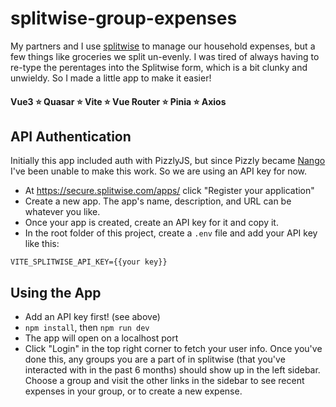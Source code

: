 # splitwise-group-expenses

My partners and I use [splitwise](https://www.splitwise.com/) to manage our household expenses, but a few things like groceries we split un-evenly. I was tired of always having to re-type the perentages into the Splitwise form, which is a bit clunky and unwieldy. So I made a little app to make it easier!

#### Vue3 :star: Quasar :star: Vite :star: Vue Router :star: Pinia :star: Axios

## API Authentication

Initially this app included auth with PizzlyJS, but since Pizzly became [Nango](https://docs.nango.dev/) I've been unable to make this work. So we are using an API key for now.

-  At https://secure.splitwise.com/apps/ click "Register your application"
-  Create a new app. The app's name, description, and URL can be whatever you like.
-  Once your app is created, create an API key for it and copy it.
-  In the root folder of this project, create a `.env` file and add your API key like this:

```
VITE_SPLITWISE_API_KEY={{your key}}
```

## Using the App

-  Add an API key first! (see above)
-  `npm install`, then `npm run dev`
-  The app will open on a localhost port
-  Click "Login" in the top right corner to fetch your user info. Once you've done this, any groups you are a part of in splitwise (that you've interacted with in the past 6 months) should show up in the left sidebar. Choose a group and visit the other links in the sidebar to see recent expenses in your group, or to create a new expense.
